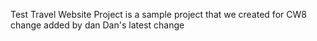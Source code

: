 Test Travel Website Project is a sample project that we created for CW8
change added by dan
Dan's latest change
